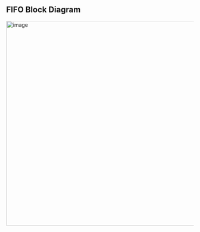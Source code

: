 ## FIFO Block Diagram

<img width="552" alt="image" src="https://github.com/devchadha-jmi/Verilog-Labs/assets/82091082/7ee8e428-fac0-479b-83ce-18e508062fa4">
